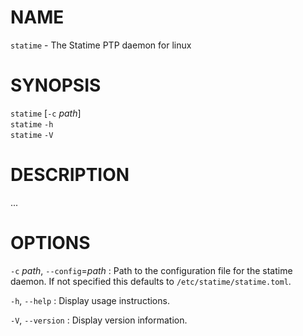 <!-- ---
title: STATIME(8) statime 0.2.1 | statime
--- -->

# NAME

`statime` - The Statime PTP daemon for linux

# SYNOPSIS
`statime` [`-c` *path*] \
`statime` `-h` \
`statime` `-V`

# DESCRIPTION

...

# OPTIONS
`-c` *path*, `--config`=*path*
:   Path to the configuration file for the statime daemon. If not specified this
    defaults to `/etc/statime/statime.toml`.

`-h`, `--help`
:   Display usage instructions.

`-V`, `--version`
:   Display version information.
